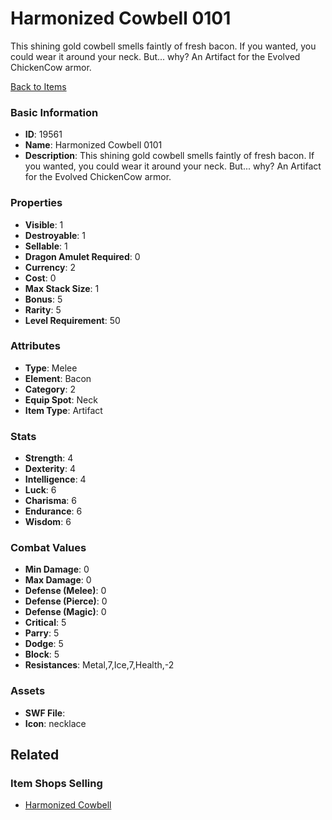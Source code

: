 # Harmonized Cowbell 0101

This shining gold cowbell smells faintly of fresh bacon. If you wanted, you could wear it around your neck. But... why? An Artifact for the Evolved ChickenCow armor.

[Back to Items](../items.md)

### Basic Information

- **ID**: 19561
- **Name**: Harmonized Cowbell 0101
- **Description**: This shining gold cowbell smells faintly of fresh bacon. If you wanted, you could wear it around your neck. But... why? An Artifact for the Evolved ChickenCow armor.

### Properties

- **Visible**: 1
- **Destroyable**: 1
- **Sellable**: 1
- **Dragon Amulet Required**: 0
- **Currency**: 2
- **Cost**: 0
- **Max Stack Size**: 1
- **Bonus**: 5
- **Rarity**: 5
- **Level Requirement**: 50

### Attributes

- **Type**: Melee
- **Element**: Bacon
- **Category**: 2
- **Equip Spot**: Neck
- **Item Type**: Artifact

### Stats

- **Strength**: 4
- **Dexterity**: 4
- **Intelligence**: 4
- **Luck**: 6
- **Charisma**: 6
- **Endurance**: 6
- **Wisdom**: 6

### Combat Values

- **Min Damage**: 0
- **Max Damage**: 0
- **Defense (Melee)**: 0
- **Defense (Pierce)**: 0
- **Defense (Magic)**: 0
- **Critical**: 5
- **Parry**: 5
- **Dodge**: 5
- **Block**: 5
- **Resistances**: Metal,7,Ice,7,Health,-2

### Assets

- **SWF File**: 
- **Icon**: necklace

## Related

### Item Shops Selling

- [Harmonized Cowbell](../item-shops/663-harmonized-cowbell.md)

